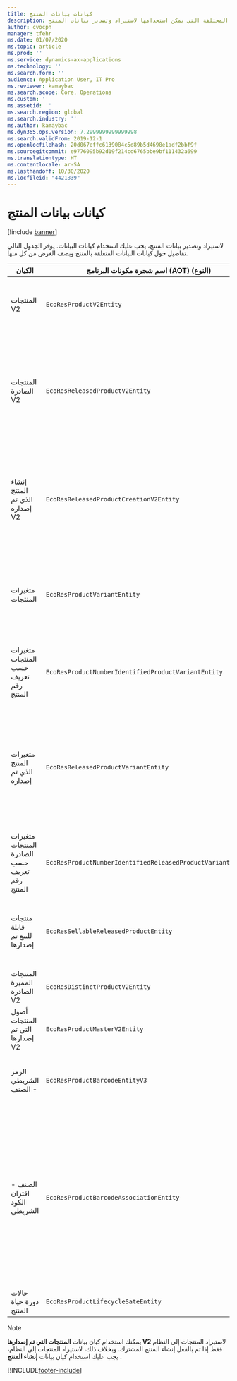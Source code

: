 ```yaml
---
title: كيانات بيانات المنتج
description: يوفر هذا الموضوع معلومات حول الكيانات المختلفة التي يمكن استخدامها لاستيراد وتصدير بيانات المنتج.
author: cvocph
manager: tfehr
ms.date: 01/07/2020
ms.topic: article
ms.prod: ''
ms.service: dynamics-ax-applications
ms.technology: ''
ms.search.form: ''
audience: Application User, IT Pro
ms.reviewer: kamaybac
ms.search.scope: Core, Operations
ms.custom: ''
ms.assetid: ''
ms.search.region: global
ms.search.industry: ''
ms.author: kamaybac
ms.dyn365.ops.version: 7.2999999999999998
ms.search.validFrom: 2019-12-1
ms.openlocfilehash: 20d067effc6139084c5d89b5d4698e1adf2bbf9f
ms.sourcegitcommit: e9776095b92d19f214cd6765bbe9bf111432a699
ms.translationtype: HT
ms.contentlocale: ar-SA
ms.lasthandoff: 10/30/2020
ms.locfileid: "4421839"
---
```

# <a name="product-data-entities"></a>كيانات بيانات المنتج

[!include [banner](../includes/banner.md)]

لاستيراد وتصدير بيانات المنتج، يجب عليك استخدام كيانات البيانات. يوفر الجدول التالي تفاصيل حول كيانات البيانات المتعلقة بالمنتج ويصف الغرض من كل منها.

| الكيان | اسم شجرة مكونات البرنامج (AOT) (النوع) | الملاحظات |
|--------|-------------------------------------------|-------|
| المنتجات V2 | `EcoResProductV2Entity` | ويُستخدم هذا الكيان لاستيراد وتصدير المنتجات المتميزة والمنتجات الرئيسية. إنها تسمح للحصول على التحديثات. لا يدعم عمليات SQL المستندة إلى مجموعة. يتم تمكينه لبروتوكول البيانات المفتوحة (OData). |
| المنتجات الصادرة V2 | `EcoResReleasedProductV2Entity` | ويُستخدم هذا الكيان لاستيراد وتصدير المنتجات الصادرة‬، المنتجات المتميزة والمنتجات الرئيسية. إنها تسمح للحصول على التحديثات. يتطلب أن يتم إنشاء المنتج المشترك بالفعل. عند استيراد منتج جديد تم إصداره، يحدث إصدار للمنتج المشترك. وهناك أيضا كيانات منفصلة يمكن استخدامها لاستيراد وتصدير المنتجات الرئيسية التي تم إصدارها وإصدار متغيرات مميزه. لا يعتمد هذا الكيان عمليات SQL المستندة إلى مجموعة أو عمليات الحذف. تم تمكينه ل OData. |
| إنشاء المنتج الذي تم إصداره V2 | `EcoResReleasedProductCreationV2Entity` | يتم استخدام هذا الكيان لاستيراد المنتجات المشتركة والمنتجات التي تم إصدارها في خطوه واحدة. على الرغم من أنه يدعم الصادرات، إلا أن هذا الاستخدام غير مستحسن، لأن الغرض من الكيان هو إنشاء المنتج. لا يدعم التحديثات. يدعم مجموعة محدودة من الحقول (الحقول المتوفرة في مربع حوار إنشاء المنتج). لا يدعم عمليات SQL المستندة إلى مجموعة. لا يتم كشفها من خلال OData. |
| متغيرات المنتجات | `EcoResProductVariantEntity` | يتم استخدام هذا الكيان لاستيراد وتصدير متغيرات المنتجات المشتركة. إنها تسمح للحصول على التحديثات. وهو يتطلب إنشاء قيم الابعاد الفعلية. مفتاح التكامل هو المنتج الرئيسي بالإضافة إلى أبعاد المنتج لا يدعم هذا الكيان عمليات SQL المستندة إلى مجموعة. تم تمكينه ل OData. وهو يدعم عمليات الحذف. لا يمكن تمديده من خلال إضافة أبعاد المنتج الجديد. |
| متغيرات المنتجات حسب تعريف رقم المنتج | `EcoResProductNumberIdentifiedProductVariantEntity` | يتم استخدام هذا الكيان لاستيراد وتصدير متغيرات المنتجات المشتركة. إنها تسمح للحصول على التحديثات. وهو يتطلب إنشاء قيم الابعاد الفعلية. مفتاح التكامل هو رقم المنتج (في حين أن مفتاح التكامل لكيان **متغيرات المنتج** هو المنتج الرئيسي بالإضافة إلى أبعاد المنتج). |
| متغيرات المنتج الذي تم إصداره | `EcoResReleasedProductVariantEntity` | يتم استخدام هذا الكيان لاستيراد وتصدير متغيرات المنتجات التي تم إصدارها. إنها تسمح للحصول على التحديثات. يتطلب أن يتم إنشاء متغيرات المنتج المشتركة الفعلية. عند استيراد متغير منتج جديد تم إصداره، يحدث إصدار متغير للمنتج المشترك. لا يدعم هذا الكيان عمليات SQL المستندة إلى مجموعة. تم تمكينه ل OData. على الرغم من أنه يدعم عمليات الحذف، إلا أن هذا الاستخدام يتسبب حاليًا في تلف البيانات نظرًا لوجود خطأ في النظام الأساسي الحالي. لا يمكن تمديد هذا الكيان من خلال إضافة أبعاد جديدة للمنتج. |
| متغيرات المنتجات الصادرة حسب تعريف رقم المنتج | `EcoResProductNumberIdentifiedReleasedProductVariantEntity` | يشبه هذا الكيان كيان **متغيرات المنتج الذي تم إصداره‬** ، ولكن مفتاح التكامل هو رقم المنتج بدلاً من المنتج الرئيسي بالإضافة إلى أبعاد المنتج. يمكن تمديده من خلال إضافة أبعاد المنتج الجديد. |
| منتجات قابلة للبيع تم إصدارها | `EcoResSellableReleasedProductEntity` | يُستخدم هذا الكيان لتصدير المنتجات القابلة للبيع فقط. المنتجات القابلة للبيع هي المنتجات التي تشتمل على المعلومات المطلوبة لكي يتم استخدامها في أمر المبيعات. تنطبق القواعد نفسها عند التحقق من صحة منتج باستخدام وظيفة **التحقق من الصحة** في صفحة **المنتج الذي تم إصداره**. |
| المنتجات المميزة الصادرة‬ V2 | `EcoResDistinctProductV2Entity` | يُستخدم هذا الكيان لتصدير المنتجات المميزة. يمكن أن تكون هذه المنتجات المميزة منتجات ومنتجات فرعية ومتغيرات منتجات. |
| أصول المنتجات التي تم إصدارها V2 | `EcoResProductMasterV2Entity` | يُستخدم هذا الكيان لاستيراد وتصدير أصول المنتجات. لم يتم تمكينه لإدارة البيانات. |
| الرمز الشريطي - الصنف | `EcoResProductBarcodeEntityV3` | يُستخدم هذا الكيان لتصدير المنتجات والأكواد الشريطية‬. لا تسمح هذه الوحدة بتعقب التغييرات أو التحديثات أو الحذف. لاستخدام تعقب التغييرات أو التحديثات أو الحذف في الرموز الشريطية ، استخدم الكيان **اقتران الكود بالصنف**. |
| الصنف - اقتران الكود الشريطي | `EcoResProductBarcodeAssociationEntity` | يُستخدم هذا الكيان لتصدير المنتجات والأكواد الشريطية‬. وهو يسمح بتعقب التغييرات والتحديثات والحذف. لاستخدام الكيان، يجب ان يتم تمكين الميزة *تحسينات الصنف والكود الشريطي* في [أداره الميزات](../../fin-ops-core/fin-ops/get-started/feature-management/feature-management-overview.md). مفتاح الكيان الخاص به هو `AssociationID`، والذي يقوم بإنشاء الاقتران بين الكود الشريطي والمنتج. لأضافه دعم لهذا المفتاح، `InventitemBarcodeAssociation`سيتم ملء الجدول لبيانات الرمز الشريطي للأصناف الموجودة عند تشغيل الميزة. يتم ملء الجدول باستخدام مهمة مجموعه وإذا كان جدول الكود الشريطي الخاص بك يحتوي علي عدد كبير من السجلات ، فقد يستغرق ذلك وقتا طويلا لتشغيل وظيفة المجموعة. التالي ، نوصي بالتخطيط لتمكين الميزة (التالي تشغيل وظيفة المجموعة) في الوقت الذي يناسب جدول الاعمال الخاص بك. |
| حالات دورة حياة المنتج | `EcoResProductLifecycleSateEntity` | يُستخدم هذا الكيان لاستيراد وتصدير حالات دورة حياة المنتج المختلفة التي يمكن تخصيصها لمنتج ما. |

> [!NOTE]
> يمكنك استخدام كيان بيانات **المنتجات التي تم إصدارها V2** لاستيراد المنتجات إلى النظام فقط إذا تم بالفعل إنشاء المنتج المشترك. وبخلاف ذلك، لاستيراد المنتجات إلى النظام، يجب عليك استخدام كيان بيانات **إنشاء المنتج** .


[!INCLUDE[footer-include](../../includes/footer-banner.md)]